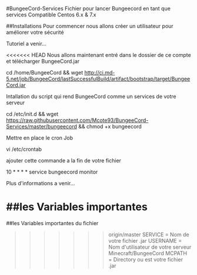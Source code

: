 #BungeeCord-Services
Fichier pour lancer Bungeecord en tant que services Compatible Centos 6.x &amp; 7.x

##Installations
Pour commencer nous allons créer un utilisateur pour améliorer votre sécurité

Tutoriel a venir...

<<<<<<< HEAD
Nous allons maintenant entré dans le dossier de ce compte et télécharger BungeeCord.jar

cd /home/BungeeCord && wget http://ci.md-5.net/job/BungeeCord/lastSuccessfulBuild/artifact/bootstrap/target/BungeeCord.jar

Intallation du script qui rend BungeeCord comme un services de votre serveur

cd /etc/init.d && wget https://raw.githubusercontent.com/Mcote93/BungeeCord-Services/master/bungeecord && chmod +x bungeecord

Mettre en place le cron Job
 
vi /etc/crontab

ajouter cette commande a la fin de votre fichier
 
10 * * * * service bungeecord monitor

Plus d'informations a venir...


##les Variables importantes
=======
##les Variables importantes du fichier
>>>>>>> origin/master
SERVICE = Nom de votre fichier .jar
USERNAME =  Nom d'utilisateur de votre serveur Minecraft/BungeeCord
MCPATH = Directory ou est votre fichier .jar
 
